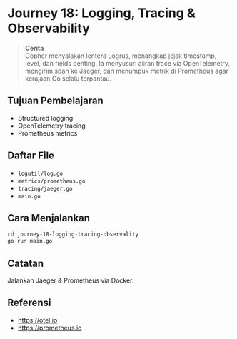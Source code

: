 # Journey 18: Logging, Tracing & Observability
> **Cerita**  
Gopher menyalakan lentera Logrus, menangkap jejak timestamp, level, dan fields penting. Ia menyusuri aliran trace via OpenTelemetry, mengirim span ke Jaeger, dan menumpuk metrik di Prometheus agar kerajaan Go selalu terpantau.


## Tujuan Pembelajaran
- Structured logging
- OpenTelemetry tracing
- Prometheus metrics

## Daftar File
- `logutil/log.go`
- `metrics/prometheus.go`
- `tracing/jaeger.go`
- `main.go`

## Cara Menjalankan
```bash
cd journey-18-logging-tracing-observality
go run main.go
```

## Catatan
Jalankan Jaeger & Prometheus via Docker.

## Referensi
- https://otel.io
- https://prometheus.io
